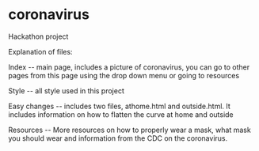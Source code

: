 # coronavirus
Hackathon project 

Explanation of files: 

Index -- main page, includes a picture of coronavirus, you can go to other pages from this page using the drop down menu or going to resources 

Style -- all style used in this project 

Easy changes -- includes two files, athome.html and outside.html. It includes information on how to flatten the curve at home and outside 

Resources -- More resources on how to properly wear a mask, what mask you should wear and information from the CDC on the coronavirus. 
